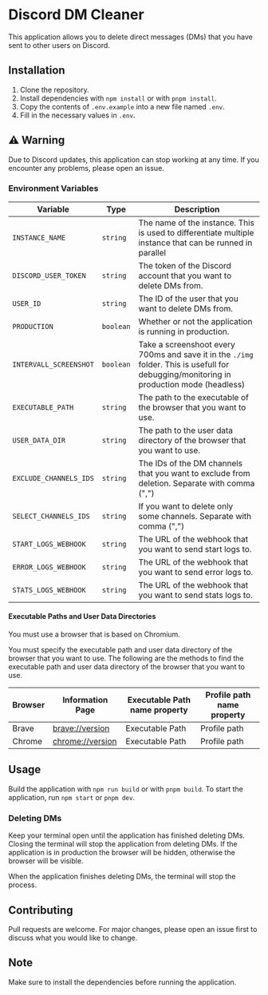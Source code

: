 # Discord DM Cleaner

This application allows you to delete direct messages (DMs) that you have sent to other users on Discord.

## Installation

1. Clone the repository.
2. Install dependencies with `npm install` or with `pnpm install`.
3. Copy the contents of `.env.example` into a new file named `.env`.
4. Fill in the necessary values in `.env`.

## ⚠️ Warning

Due to Discord updates, this application can stop working at any time. If you encounter any problems, please open an issue.

### Environment Variables

| Variable               | Type      | Description                                                                                                                              |
| ---------------------- | --------- | ---------------------------------------------------------------------------------------------------------------------------------------- |
| `INSTANCE_NAME`        | `string`  | The name of the instance. This is used to differentiate multiple instance that can be runned in parallel                                 |
| `DISCORD_USER_TOKEN`   | `string`  | The token of the Discord account that you want to delete DMs from.                                                                       |
| `USER_ID`              | `string`  | The ID of the user that you want to delete DMs from.                                                                                     |
| `PRODUCTION`           | `boolean` | Whether or not the application is running in production.                                                                                 |
| `INTERVALL_SCREENSHOT` | `boolean` | Take a screenshoot every 700ms and save it in the `./img` folder. This is usefull for debugging/monitoring in production mode (headless) |
| `EXECUTABLE_PATH`      | `string`  | The path to the executable of the browser that you want to use.                                                                          |
| `USER_DATA_DIR`        | `string`  | The path to the user data directory of the browser that you want to use.                                                                 |
| `EXCLUDE_CHANNELS_IDS` | `string`  | The IDs of the DM channels that you want to exclude from deletion. Separate with comma (",")                                             |
| `SELECT_CHANNELS_IDS`  | `string`  | If you want to delete only some channels. Separate with comma (",")                                                                      |
| `START_LOGS_WEBHOOK`   | `string`  | The URL of the webhook that you want to send start logs to.                                                                              |
| `ERROR_LOGS_WEBHOOK`   | `string`  | The URL of the webhook that you want to send error logs to.                                                                              |
| `STATS_LOGS_WEBHOOK`   | `string`  | The URL of the webhook that you want to send stats logs to.                                                                              |

#### Executable Paths and User Data Directories

You must use a browser that is based on Chromium.

You must specify the executable path and user data directory of the browser that you want to use. The following are the methods to find the executable path and user data directory of the browser that you want to use.

| Browser | Information Page                     | Executable Path name property | Profile path name property |
| ------- | ------------------------------------ | ----------------------------- | -------------------------- |
| Brave   | [brave://version](brave://version)   | Executable Path               | Profile path               |
| Chrome  | [chrome://version](chrome://version) | Executable Path               | Profile path               |

## Usage

Build the application with `npm run build` or with `pnpm build`.
To start the application, run `npm start` or `pnpm dev`.

### Deleting DMs

Keep your terminal open until the application has finished deleting DMs. Closing the terminal will stop the application from deleting DMs.
If the application is in production the browser will be hidden, otherwise the browser will be visible.

When the application finishes deleting DMs, the terminal will stop the process.

## Contributing

Pull requests are welcome. For major changes, please open an issue first to discuss what you would like to change.

## Note

Make sure to install the dependencies before running the application.
